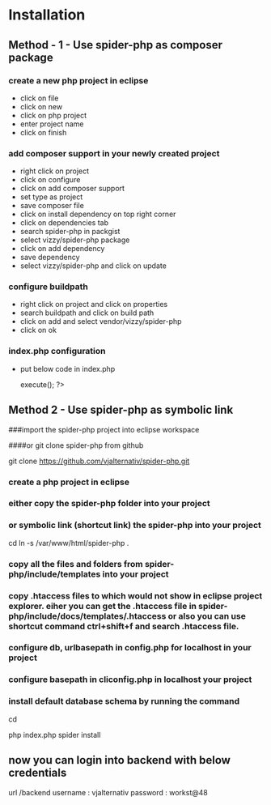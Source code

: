 # Installation

## Method - 1 - Use spider-php as composer package

### create a new php project in eclipse
* click on file
* click on new
* click on php project
* enter project name
* click on finish

### add composer support in your newly created project
* right click on project
* click on configure
* click on add composer support
* set type as project
* save composer file
* click on install dependency on top right corner
* click on dependencies tab
* search spider-php in packgist
* select vizzy/spider-php package
* click on add dependency
* save dependency
* select vizzy/spider-php and click on update

### configure buildpath
* right click on project and click on properties
* search buildpath and click on build path
* click on add and select vendor/vizzy/spider-php
* click on ok


### index.php configuration

* put below code in index.php

	<?php
	set_time_limit(0);
	ini_set("memory_limit", - 1);
	set_include_path(__DIR__);
	require_once 'vendor/autoload.php';
	require_once 'vendor/vizzy/spider-php/libs/lib_framework.php';
	$fw = new lib_framework();
	$fw->execute();
	?>




## Method 2 - Use spider-php as symbolic link

###import the spider-php project into eclipse workspace

####or git clone spider-php from github

git clone https://github.com/vjalternativ/spider-php.git
 
 

### create a php project in eclipse 

### either copy the spider-php folder into your project 

### or symbolic link (shortcut link) the spider-php into your project

cd <your-project-folder>
ln -s /var/www/html/spider-php .

### copy all the files and folders from spider-php/include/templates into your project


### copy .htaccess files to which would not show in eclipse project explorer. eiher you can get the .htaccess file in spider-php/include/docs/templates/.htaccess or also you can use shortcut command ctrl+shift+f and search .htaccess file.

### configure db, urlbasepath in config.php for localhost in your project

### configure basepath in cliconfig.php in localhost your project


### install default database schema by running the command

cd <yourprojectpath>

php index.php spider install


## now you can login into backend with below credentials

url <baseurl>/backend
username : vjalternativ
password : workst@48







